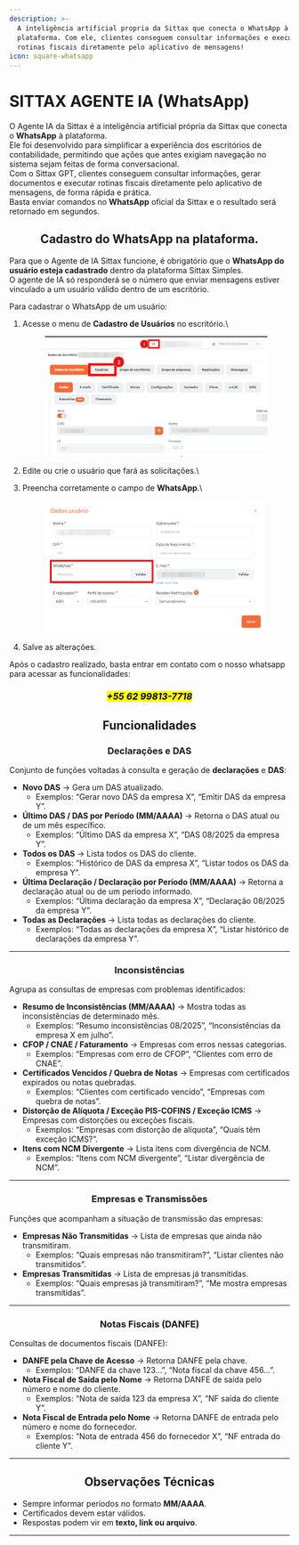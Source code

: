 ```yaml
---
description: >-
  A inteligência artificial propria da Sittax que conecta o WhatsApp à
  plataforma. Com ele, clientes conseguem consultar informações e executar
  rotinas fiscais diretamente pelo aplicativo de mensagens!
icon: square-whatsapp
---
```


# SITTAX AGENTE IA (WhatsApp)

O Agente IA da Sittax é a inteligência artificial própria da Sittax que conecta o **WhatsApp** à plataforma.\
Ele foi desenvolvido para simplificar a experiência dos escritórios de contabilidade, permitindo que ações que antes exigiam navegação no sistema sejam feitas de forma conversacional.\
Com o Sittax GPT, clientes conseguem consultar informações, gerar documentos e executar rotinas fiscais diretamente pelo aplicativo de mensagens, de forma rápida e prática. \
Basta enviar comandos no **WhatsApp** oficial da Sittax e o resultado será retornado em segundos.

<h2 align="center">Cadastro do WhatsApp na plataforma.</h2>

Para que o Agente de IA Sittax  funcione, é obrigatório que o **WhatsApp do usuário esteja cadastrado** dentro da plataforma Sittax Simples.\
O agente de IA só responderá se o número que enviar mensagens estiver vinculado a um usuário válido dentro de um escritório.

Para cadastrar o WhatsApp de um usuário:

1.  Acesse o menu de **Cadastro de Usuários** no escritório.\


    <figure><img src="../.gitbook/assets/image (2) (1).png" alt=""><figcaption></figcaption></figure>


2. Edite ou crie o usuário que fará as solicitações.\

3.  Preencha corretamente o campo de **WhatsApp**.\


    <figure><img src="../.gitbook/assets/image (1) (1) (1).png" alt=""><figcaption></figcaption></figure>


4. Salve as alterações.

Após o cadastro realizado, basta entrar em contato com o nosso whatsapp para acessar as funcionalidades:

<h3 align="center"><em><mark style="background-color:$primary;"><strong>+55 62 99813-7718</strong></mark></em></h3>

<h2 align="center"><strong>Funcionalidades</strong></h2>

<h3 align="center">Declarações e DAS</h3>

Conjunto de funções voltadas à consulta e geração de **declarações** e **DAS**:

* **Novo DAS** → Gera um DAS atualizado.
  * Exemplos: “Gerar novo DAS da empresa X”, “Emitir DAS da empresa Y”.
* **Último DAS / DAS por Período (MM/AAAA)** → Retorna o DAS atual ou de um mês específico.
  * Exemplos: “Último DAS da empresa X”, “DAS 08/2025 da empresa Y”.
* **Todos os DAS** → Lista todos os DAS do cliente.
  * Exemplos: “Histórico de DAS da empresa X”, “Listar todos os DAS da empresa Y”.
* **Última Declaração / Declaração por Período (MM/AAAA)** → Retorna a declaração atual ou de um período informado.
  * Exemplos: “Última declaração da empresa X”, “Declaração 08/2025 da empresa Y”.
* **Todas as Declarações** → Lista todas as declarações do cliente.
  * Exemplos: “Todas as declarações da empresa X”, “Listar histórico de declarações da empresa Y”.

***

<h3 align="center">Inconsistências</h3>

Agrupa as consultas de empresas com problemas identificados:

* **Resumo de Inconsistências (MM/AAAA)** → Mostra todas as inconsistências de determinado mês.
  * Exemplos: “Resumo inconsistências 08/2025”, “Inconsistências da empresa X em julho”.
* **CFOP / CNAE / Faturamento** → Empresas com erros nessas categorias.
  * Exemplos: “Empresas com erro de CFOP”, “Clientes com erro de CNAE”.
* **Certificados Vencidos / Quebra de Notas** → Empresas com certificados expirados ou notas quebradas.
  * Exemplos: “Clientes com certificado vencido”, “Empresas com quebra de notas”.
* **Distorção de Alíquota / Exceção PIS-COFINS / Exceção ICMS** → Empresas com distorções ou exceções fiscais.
  * Exemplos: “Empresas com distorção de alíquota”, “Quais têm exceção ICMS?”.
* **Itens com NCM Divergente** → Lista itens com divergência de NCM.
  * Exemplos: “Itens com NCM divergente”, “Listar divergência de NCM”.

***

<h3 align="center">Empresas e Transmissões</h3>

Funções que acompanham a situação de transmissão das empresas:

* **Empresas Não Transmitidas** → Lista de empresas que ainda não transmitiram.
  * Exemplos: “Quais empresas não transmitiram?”, “Listar clientes não transmitidos”.
* **Empresas Transmitidas** → Lista de empresas já transmitidas.
  * Exemplos: “Quais empresas já transmitiram?”, “Me mostra empresas transmitidas”.

***

<h3 align="center">Notas Fiscais (DANFE)</h3>

Consultas de documentos fiscais (DANFE):

* **DANFE pela Chave de Acesso** → Retorna DANFE pela chave.
  * Exemplos: “DANFE da chave 123…”, “Nota fiscal da chave 456…”.
* **Nota Fiscal de Saída pelo Nome** → Retorna DANFE de saída pelo número e nome do cliente.
  * Exemplos: “Nota de saída 123 da empresa X”, “NF saída do cliente Y”.
* **Nota Fiscal de Entrada pelo Nome** → Retorna DANFE de entrada pelo número e nome do fornecedor.
  * Exemplos: “Nota de entrada 456 do fornecedor X”, “NF entrada do cliente Y”.

***

<h2 align="center">Observações Técnicas</h2>

* Sempre informar períodos no formato **MM/AAAA**.
* Certificados devem estar válidos.
* Respostas podem vir em **texto, link ou arquivo**.

***

